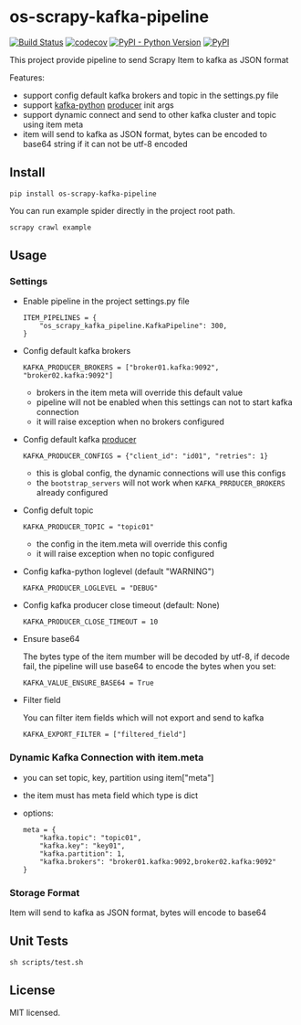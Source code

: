 # os-scrapy-kafka-pipeline

[![Build Status](https://www.travis-ci.org/cfhamlet/os-scrapy-kafka-pipeline.svg?branch=master)](https://www.travis-ci.org/cfhamlet/os-scrapy-kafka-pipeline)
[![codecov](https://codecov.io/gh/cfhamlet/os-scrapy-kafka-pipeline/branch/master/graph/badge.svg)](https://codecov.io/gh/cfhamlet/os-scrapy-kafka-pipeline)
[![PyPI - Python Version](https://img.shields.io/pypi/pyversions/os-scrapy-kafka-pipeline.svg)](https://pypi.python.org/pypi/os-scrapy-kafka-pipeline)
[![PyPI](https://img.shields.io/pypi/v/os-scrapy-kafka-pipeline.svg)](https://pypi.python.org/pypi/os-scrapy-kafka-pipeline)


This project provide pipeline to send Scrapy Item to kafka as JSON format

Features:

* support config default kafka brokers and topic in the settings.py file
* support [kafka-python](https://github.com/dpkp/kafka-python) [producer](https://kafka-python.readthedocs.io/en/master/apidoc/KafkaProducer.html) init args
* support dynamic connect and send to other kafka cluster and topic using item meta
* item will send to kafka as JSON format, bytes can be encoded to base64 string if it can not be utf-8 encoded

## Install

```
pip install os-scrapy-kafka-pipeline
```

You can run example spider directly in the project root path.

```
scrapy crawl example
```

## Usage


### Settings

* Enable pipeline in the project settings.py file

    ```
    ITEM_PIPELINES = {
        "os_scrapy_kafka_pipeline.KafkaPipeline": 300,
    }
    ```

* Config default kafka brokers

    ```
    KAFKA_PRODUCER_BROKERS = ["broker01.kafka:9092", "broker02.kafka:9092"]
    ```

    - brokers in the item meta will override this default value
    - pipeline will not be enabled when this settings can not to start kafka connection
    - it will raise exception when no brokers configured

* Config default kafka [producer](https://kafka-python.readthedocs.io/en/master/apidoc/KafkaProducer.html)

    ```
    KAFKA_PRODUCER_CONFIGS = {"client_id": "id01", "retries": 1}
    ```

    - this is global config, the dynamic connections will use this configs
    - the ``bootstrap_servers`` will not work when ``KAFKA_PRRDUCER_BROKERS`` already configured

* Config defult topic

    ```
    KAFKA_PRODUCER_TOPIC = "topic01"
    ```

    - the config in the item.meta will override this config
    - it will raise exception when no topic configured

* Config kafka-python loglevel (default "WARNING")

    ```
    KAFKA_PRODUCER_LOGLEVEL = "DEBUG"
    ```

* Config kafka producer close timeout (default: None)

    ```
    KAFKA_PRODUCER_CLOSE_TIMEOUT = 10
    ```

* Ensure base64

    The bytes type of the item mumber will be decoded by utf-8, if decode fail, the pipeline will use base64 to encode the bytes when you set:


    ```
    KAFKA_VALUE_ENSURE_BASE64 = True
    ```

* Filter field

    You can filter item fields which will not export and send to kafka

    ```
    KAFKA_EXPORT_FILTER = ["filtered_field"]
    ```

### Dynamic Kafka Connection with item.meta

* you can set topic, key, partition using item["meta"]
* the item must has meta field which type is dict
* options:

    ```
    meta = {
        "kafka.topic": "topic01",
        "kafka.key": "key01",
        "kafka.partition": 1,
        "kafka.brokers": "broker01.kafka:9092,broker02.kafka:9092"
    }
    ```

### Storage Format

Item will send to kafka as JSON format, bytes will encode to base64

## Unit Tests

```
sh scripts/test.sh
```

## License

MIT licensed.

